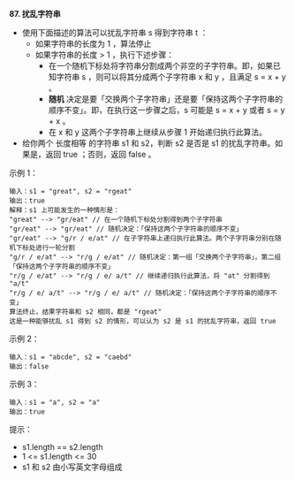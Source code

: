 **87. 扰乱字符串**
- 使用下面描述的算法可以扰乱字符串 s 得到字符串 t ：
    - 如果字符串的长度为 1 ，算法停止
    - 如果字符串的长度 > 1 ，执行下述步骤：
        - 在一个随机下标处将字符串分割成两个非空的子字符串。即，如果已知字符串 s ，则可以将其分成两个子字符串 x 和 y ，且满足 s = x + y 。
        - **随机** 决定是要「交换两个子字符串」还是要「保持这两个子字符串的顺序不变」。即，在执行这一步骤之后，s 可能是 s = x + y 或者 s = y + x 。
        - 在 x 和 y 这两个子字符串上继续从步骤 1 开始递归执行此算法。
- 给你两个 长度相等 的字符串 s1 和 s2，判断 s2 是否是 s1 的扰乱字符串。如果是，返回 true ；否则，返回 false 。


示例 1：
```
输入：s1 = "great", s2 = "rgeat"
输出：true
解释：s1 上可能发生的一种情形是：
"great" --> "gr/eat" // 在一个随机下标处分割得到两个子字符串
"gr/eat" --> "gr/eat" // 随机决定：「保持这两个子字符串的顺序不变」
"gr/eat" --> "g/r / e/at" // 在子字符串上递归执行此算法。两个子字符串分别在随机下标处进行一轮分割
"g/r / e/at" --> "r/g / e/at" // 随机决定：第一组「交换两个子字符串」，第二组「保持这两个子字符串的顺序不变」
"r/g / e/at" --> "r/g / e/ a/t" // 继续递归执行此算法，将 "at" 分割得到 "a/t"
"r/g / e/ a/t" --> "r/g / e/ a/t" // 随机决定：「保持这两个子字符串的顺序不变」
算法终止，结果字符串和 s2 相同，都是 "rgeat"
这是一种能够扰乱 s1 得到 s2 的情形，可以认为 s2 是 s1 的扰乱字符串，返回 true
```
示例 2：
```
输入：s1 = "abcde", s2 = "caebd"
输出：false
```
示例 3：
```
输入：s1 = "a", s2 = "a"
输出：true
```

提示：
- s1.length == s2.length
- 1 <= s1.length <= 30
- s1 和 s2 由小写英文字母组成